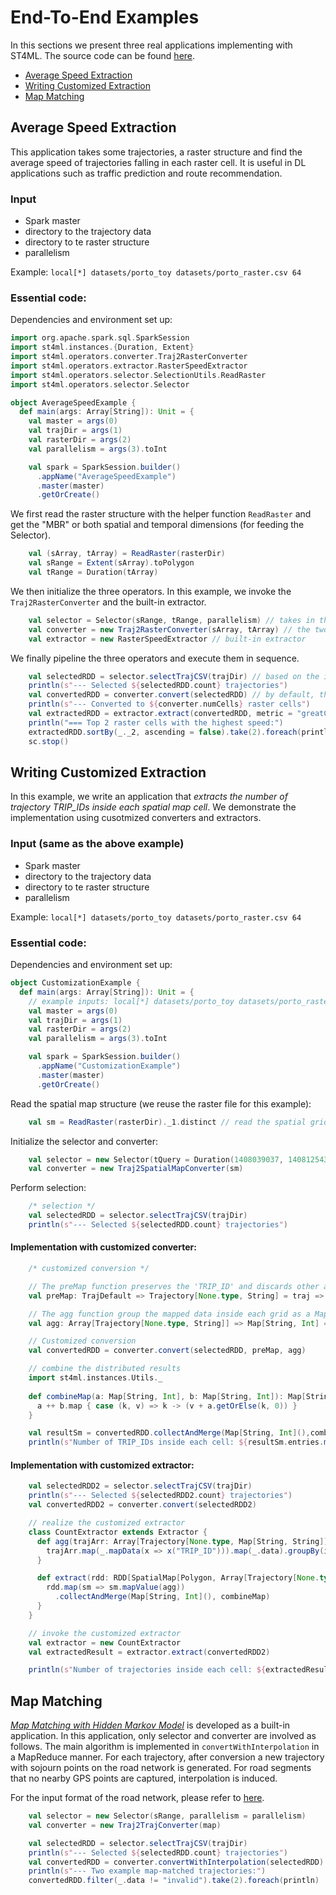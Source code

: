 # End-To-End Examples

In this sections we present three real applications implementing with ST4ML. The source code can be found [here](https://github.com/Panrong/st-tool/tree/instance/examples/src/main/scala).

- [Average Speed Extraction](Average-Speed-Extraction)
- [Writing Customized Extraction](Writing-Customized-Extraction)
- [Map Matching](Map-Matching)

## Average Speed Extraction

This application takes some trajectories, a raster structure and find the average speed of trajectories falling in each raster cell. It is useful in DL applications such as traffic prediction and route recommendation.

### Input
- Spark master
- directory to the trajectory data
- directory to te raster structure
- parallelism

Example:
`local[*] datasets/porto_toy datasets/porto_raster.csv 64`

### Essential code:
Dependencies and environment set up:
```scala
import org.apache.spark.sql.SparkSession
import st4ml.instances.{Duration, Extent}
import st4ml.operators.converter.Traj2RasterConverter
import st4ml.operators.extractor.RasterSpeedExtractor
import st4ml.operators.selector.SelectionUtils.ReadRaster
import st4ml.operators.selector.Selector

object AverageSpeedExample {
  def main(args: Array[String]): Unit = {
    val master = args(0)
    val trajDir = args(1)
    val rasterDir = args(2)
    val parallelism = args(3).toInt

    val spark = SparkSession.builder()
      .appName("AverageSpeedExample")
      .master(master)
      .getOrCreate()
```
We first read the raster structure with the helper function `ReadRaster` and get the "MBR" or both spatial and temporal dimensions (for feeding the Selector).

```scala
    val (sArray, tArray) = ReadRaster(rasterDir)
    val sRange = Extent(sArray).toPolygon
    val tRange = Duration(tArray)
```

We then initialize the three operators. In this example, we invoke the `Traj2RasterConverter` and the built-in extractor.
```scala
    val selector = Selector(sRange, tRange, parallelism) // takes in the entire range of interest
    val converter = new Traj2RasterConverter(sArray, tArray) // the two arrays define the raster
    val extractor = new RasterSpeedExtractor // built-in extractor
```

We finally pipeline the three operators and execute them in sequence.
```scala
    val selectedRDD = selector.selectTrajCSV(trajDir) // based on the input data format 
    println(s"--- Selected ${selectedRDD.count} trajectories")
    val convertedRDD = converter.convert(selectedRDD) // by default, the R-tree-based conversion applies
    println(s"--- Converted to ${converter.numCells} raster cells")
    val extractedRDD = extractor.extract(convertedRDD, metric = "greatCircle", convertKmh = true) // the default extractor takes input arguments
    println("=== Top 2 raster cells with the highest speed:")
    extractedRDD.sortBy(_._2, ascending = false).take(2).foreach(println) // show examples
    sc.stop()
```


## Writing Customized Extraction
In this example, we write an application that *extracts the number of trajectory TRIP_IDs inside each spatial map cell*. We demonstrate the implementation
using cusotmized converters and extractors.
### Input (same as the above example)
- Spark master
- directory to the trajectory data
- directory to te raster structure
- parallelism

Example:
`local[*] datasets/porto_toy datasets/porto_raster.csv 64`

### Essential code:
Dependencies and environment set up:
```scala
object CustomizationExample {
  def main(args: Array[String]): Unit = {
    // example inputs: local[*] datasets/porto_toy datasets/porto_raster.csv 64
    val master = args(0)
    val trajDir = args(1)
    val rasterDir = args(2)
    val parallelism = args(3).toInt

    val spark = SparkSession.builder()
      .appName("CustomizationExample")
      .master(master)
      .getOrCreate()
```
Read the spatial map structure (we reuse the raster file for this example):
```scala
    val sm = ReadRaster(rasterDir)._1.distinct // read the spatial grids from the raster
```

Initialize the selector and converter:
```scala
    val selector = new Selector(tQuery = Duration(1408039037, 1408125437), parallelism = parallelism) // select trajectories according to the timestamps only
    val converter = new Traj2SpatialMapConverter(sm)
```

Perform selection:
```scala
    /* selection */
    val selectedRDD = selector.selectTrajCSV(trajDir)
    println(s"--- Selected ${selectedRDD.count} trajectories")
```

#### Implementation with customized converter:

```scala
    /* customized conversion */

    // The preMap function preserves the 'TRIP_ID' and discards other attributes in the data field
    val preMap: TrajDefault => Trajectory[None.type, String] = traj => traj.mapData(x => x("TRIP_ID"))

    // The agg function group the mapped data inside each grid as a Map(TRIP_ID -> count)
    val agg: Array[Trajectory[None.type, String]] => Map[String, Int] = _.map(_.data).groupBy(identity).map(t => (t._1, t._2.length))

    // Customized conversion 
    val convertedRDD = converter.convert(selectedRDD, preMap, agg) 

    // combine the distributed results 
    import st4ml.instances.Utils._
    
    def combineMap(a: Map[String, Int], b: Map[String, Int]): Map[String, Int] = {
      a ++ b.map { case (k, v) => k -> (v + a.getOrElse(k, 0)) }
    }

    val resultSm = convertedRDD.collectAndMerge(Map[String, Int](),combineMap)
    println(s"Number of TRIP_IDs inside each cell: ${resultSm.entries.map(_.value).deep}") // utilizing the collectiveRDD functions
```
#### Implementation with customized extractor:

```scala
    val selectedRDD2 = selector.selectTrajCSV(trajDir)
    println(s"--- Selected ${selectedRDD2.count} trajectories")
    val convertedRDD2 = converter.convert(selectedRDD2)

    // realize the customized extractor
    class CountExtractor extends Extractor {
      def agg(trajArr: Array[Trajectory[None.type, Map[String, String]]]): Map[String, Int] = {
        trajArr.map(_.mapData(x => x("TRIP_ID"))).map(_.data).groupBy(identity).map(t => (t._1, t._2.length))
      }

      def extract(rdd: RDD[SpatialMap[Polygon, Array[Trajectory[None.type, Map[String, String]]], None.type]]): SpatialMap[Polygon, Map[String, Int], None.type] = {
        rdd.map(sm => sm.mapValue(agg))
          .collectAndMerge(Map[String, Int](), combineMap)
      }
    }

    // invoke the customized extractor
    val extractor = new CountExtractor
    val extractedResult = extractor.extract(convertedRDD2)

    println(s"Number of trajectories inside each cell: ${extractedResult}") // utilizing the customized extractor
```

## Map Matching

[_Map Matching with Hidden Markov Model_](https://www.microsoft.com/en-us/research/wp-content/uploads/2016/12/map-matching-ACM-GIS-camera-ready.pdf) is developed as a built-in application. In this application, only selector and converter are involved as follows. 
The main algorithm is implemented in `convertWithInterpolation` in a MapReduce manner. For each trajectory, after conversion a new trajectory with sojourn points on the road network is generated. For road segments that no nearby GPS points are captured,
interpolation is induced. 

For the input format of the road network, please refer to [here](https://github.com/Panrong/st-tool/blob/instance/docs/data_standard.md). 
```scala
    val selector = new Selector(sRange, parallelism = parallelism)
    val converter = new Traj2TrajConverter(map)

    val selectedRDD = selector.selectTrajCSV(trajDir)
    println(s"--- Selected ${selectedRDD.count} trajectories")
    val convertedRDD = converter.convertWithInterpolation(selectedRDD) // this will interpolate the missing roads based on shortest path
    println(s"--- Two example map-matched trajectories:")
    convertedRDD.filter(_.data != "invalid").take(2).foreach(println)
```
